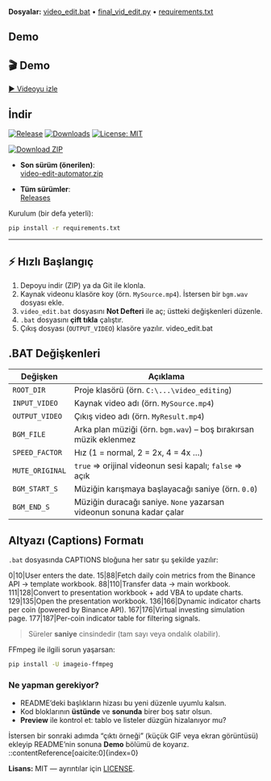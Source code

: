 **Dosyalar:** [video_edit.bat](video_edit.bat) • [final_vid_edit.py](final_vid_edit.py) • [requirements.txt](requirements.txt)
## Demo
## 🎬 Demo
[▶ Videoyu izle](https://github.com/msamkara67/video-edit-automator/releases/download/v0.1/MyResult.mp4)

## İndir

[![Release](https://img.shields.io/github/v/release/msamkara67/video-edit-automator?label=latest)](https://github.com/msamkara67/video-edit-automator/releases/latest)
[![Downloads](https://img.shields.io/github/downloads/msamkara67/video-edit-automator/total.svg)](https://github.com/msamkara67/video-edit-automator/releases)
[![License: MIT](https://img.shields.io/badge/License-MIT-yellow.svg)](LICENSE)

[![Download ZIP](https://img.shields.io/badge/Download-ZIP-blue?logo=github)](https://github.com/msamkara67/video-edit-automator/releases/latest/download/video-edit-automator.zip)


- **Son sürüm (önerilen)**:  
  [video-edit-automator.zip](https://github.com/msamkara67/video-edit-automator/releases/latest/download/video-edit-automator.zip)

- **Tüm sürümler**:  
  [Releases](https://github.com/msamkara67/video-edit-automator/releases)


Kurulum (bir defa yeterli):

```bash
pip install -r requirements.txt
```
---


## ⚡ Hızlı Başlangıç

1. Depoyu indir (ZIP) ya da Git ile klonla.
2. Kaynak videonu klasöre koy (örn. `MySource.mp4`). İstersen bir `bgm.wav` dosyası ekle.
3. `video_edit.bat` dosyasını **Not Defteri** ile aç; üstteki değişkenleri düzenle.
4. `.bat` dosyasını **çift tıkla** çalıştır.
5. Çıkış dosyası (`OUTPUT_VIDEO`) klasöre yazılır.
video_edit.bat

## .BAT Değişkenleri

| Değişken        | Açıklama                                                                 |
|-----------------|---------------------------------------------------------------------------|
| `ROOT_DIR`      | Proje klasörü (örn. `C:\...\video_editing`)                               |
| `INPUT_VIDEO`   | Kaynak video adı (örn. `MySource.mp4`)                                    |
| `OUTPUT_VIDEO`  | Çıkış video adı (örn. `MyResult.mp4`)                                     |
| `BGM_FILE`      | Arka plan müziği (örn. `bgm.wav`) – boş bırakırsan müzik eklenmez         |
| `SPEED_FACTOR`  | Hız (1 = normal, 2 = 2x, 4 = 4x …)                                        |
| `MUTE_ORIGINAL` | `true` ⇒ orijinal videonun sesi kapalı; `false` ⇒ açık                   |
| `BGM_START_S`   | Müziğin karışmaya başlayacağı saniye (örn. `0.0`)                         |
| `BGM_END_S`     | Müziğin duracağı saniye. `None` yazarsan videonun sonuna kadar çalar      |



## Altyazı (Captions) Formatı

`.bat` dosyasında CAPTIONS bloğuna her satır şu şekilde yazılır:

0|10|User enters the date.
15|88|Fetch daily coin metrics from the Binance API → template workbook.
88|110|Transfer data → main workbook.
111|128|Convert to presentation workbook + add VBA to update charts.
129|135|Open the presentation workbook.
136|166|Dynamic indicator charts per coin (powered by Binance API).
167|176|Virtual investing simulation page.
177|187|Per-coin indicator table for filtering signals.

> Süreler **saniye** cinsindedir (tam sayı veya ondalık olabilir).

FFmpeg ile ilgili sorun yaşarsan:
```bash
pip install -U imageio-ffmpeg
```

### Ne yapman gerekiyor?
- README’deki başlıkların hizası bu yeni düzenle uyumlu kalsın.
- Kod bloklarının **üstünde** ve **sonunda** birer boş satır olsun.
- **Preview** ile kontrol et: tablo ve listeler düzgün hizalanıyor mu?


İstersen bir sonraki adımda “çıktı örneği” (küçük GIF veya ekran görüntüsü) ekleyip README’nin sonuna **Demo** bölümü de koyarız.
::contentReference[oaicite:0]{index=0}

**Lisans:** MIT — ayrıntılar için [LICENSE](LICENSE).


